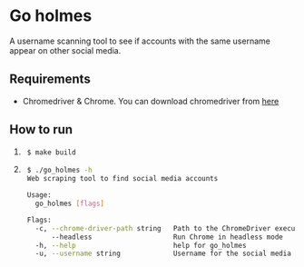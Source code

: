 # Go holmes
A username scanning tool to see if accounts with the same username appear on other social media.

## Requirements
- Chromedriver & Chrome. You can download chromedriver from [here](https://developer.chrome.com/docs/chromedriver/downloads)

## How to run
1. ```sh
    $ make build
    ```

2. ```sh
    $ ./go_holmes -h
    Web scraping tool to find social media accounts

    Usage:
      go_holmes [flags]

    Flags:
      -c, --chrome-driver-path string   Path to the ChromeDriver executable (default "binaries/chromedriver")
          --headless                    Run Chrome in headless mode
      -h, --help                        help for go_holmes
      -u, --username string             Username for the social media account to search for```


